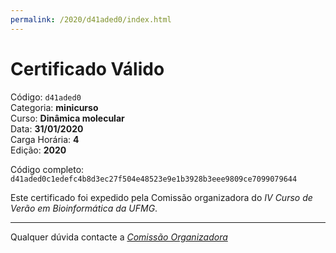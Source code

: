 ```yaml
---
permalink: /2020/d41aded0/index.html
---
```


# Certificado Válido

Código: `d41aded0`<br>
Categoria: **minicurso**<br>
Curso: **Dinâmica molecular**<br>
Data: **31/01/2020**<br>
Carga Horária: **4**<br>
Edição: **2020**<br>


Código completo: `d41aded0c1edefc4b8d3ec27f504e48523e9e1b3928b3eee9809ce7099079644`


Este certificado foi expedido pela Comissão organizadora do *IV Curso de Verão em Bioinformática da UFMG*.

----

Qualquer dúvida contacte a [_Comissão Organizadora_](<mailto:cursobioinfoufmg@gmail.com$subject=[Certificados]>)

